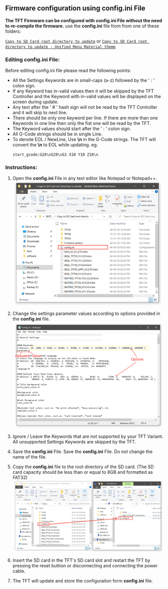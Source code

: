 ## Firmware configuration using **config.ini** File

**The TFT Firmware can be configured with **config.ini** File without the need to re-compile the firmware.**
use the **config.ini** file from from one of these folders:

[`Copy to SD Card root directory to update`](https://github.com/bigtreetech/BIGTREETECH-TouchScreenFirmware/tree/master/Copy%20to%20SD%20Card%20root%20directory%20to%20update)
or
[`Copy to SD Card root directory to update - Unified Menu Material theme`](https://github.com/bigtreetech/BIGTREETECH-TouchScreenFirmware/tree/master/Copy%20to%20SD%20Card%20root%20directory%20to%20update%20-%20Unified%20Menu%20Material%20theme)

### Editing **config.ini** File:

Before editing config.ini file please read the following points:
   - All the Settings Keywords are in small-caps (a-z) followed by the ' : ' colon sign.
   - If any Keyword has in-valid values then it will be skipped by the TFT Controller and the Keyword with in-valid values will be displayed on the screen during update.
   - Any text after the ' # ' hash sign will not be read by the TFT Controller and it will skip to next line.
   - There should be only one keyword per line. If there are more than one Keywords in one line then only the fist one will be read by the TFT.
   - The Keyword values should start after the ' : ' colon sign.
   - All G-Code strings should be in single Line.
   - To denote EOL / NewLine, Use **\n** in the G-Code strings. The TFT will convert the **\n** to EOL while updating. eg.
     ```
     start_gcode:G28\nG29\nG1 X10 Y10 Z10\n
     ```

### Instructions:
1. Open the **config.ini** File in any text editor like Notepad or Notepad++.
    ![image1](images/config2.png)


2. Change the settings parameter values according to options provided in the **config.ini** file.
    ![image2](images/config1.png)


3. Ignore / Leave the Keywords that are not supported by your TFT Variant. All unsupported Settings Keywords are skipped by the TFT.


4. Save the **config.ini** File.
   Save the **config.ini** File. Do not change the name of the file.


5.  Copy the **config.ini** file to the root directory of the SD card. (The SD card capacity should be less than or equal to 8GB and formatted as FAT32)
   ![image3](images/config3.png)


6. Insert the SD card in the TFT's SD card slot and restart the TFT by pressing the reset buttion or disconnecting and connecting the power cable.


7. The TFT will update and store the configuraiton form **config.ini** file.
